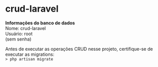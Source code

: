 # crud-laravel

**Informações do banco de dados**  
Nome: crud-laravel  
Usuário: root  
(sem senha)  

Antes de executar as operações CRUD nesse projeto, certifique-se de executar as migrations:  
`> php artisan migrate`
